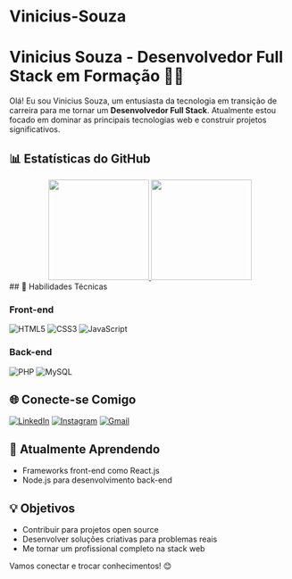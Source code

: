# Vinicius-Souza
# Vinicius Souza - Desenvolvedor Full Stack em Formação 👨‍💻

Olá! Eu sou Vinicius Souza, um entusiasta da tecnologia em transição de carreira para me tornar um **Desenvolvedor Full Stack**. Atualmente estou focado em dominar as principais tecnologias web e construir projetos significativos.
## 📊 Estatísticas do GitHub

<div align="center">
  <a href="https://github.com/Vinicius-Souza18">
    <img height="180em" src="https://github-readme-stats.vercel.app/api?username=Vinicius-Souza18&show_icons=true&theme=dark&include_all_commits=true&count_private=true"/>
    <img height="180em" src="https://github-readme-stats.vercel.app/api/top-langs/?username=Vinicius-Souza18&layout=compact&langs_count=7&theme=dark"/>
  </a>
</div>
## 🚀 Habilidades Técnicas

### Front-end
![HTML5](https://img.shields.io/badge/HTML5-E34F26?style=for-the-badge&logo=html5&logoColor=white)
![CSS3](https://img.shields.io/badge/CSS3-1572B6?style=for-the-badge&logo=css3&logoColor=white)
![JavaScript](https://img.shields.io/badge/JavaScript-F7DF1E?style=for-the-badge&logo=javascript&logoColor=black)

### Back-end
![PHP](https://img.shields.io/badge/PHP-777BB4?style=for-the-badge&logo=php&logoColor=white)
![MySQL](https://img.shields.io/badge/MySQL-005C84?style=for-the-badge&logo=mysql&logoColor=white)

## 🌐 Conecte-se Comigo

[![LinkedIn](https://img.shields.io/badge/LinkedIn-0077B5?style=for-the-badge&logo=linkedin&logoColor=white)](https://www.instagram.com/vinicius_souza366?igsh=MTVna2NpeXIyZWxjaw%3D%3D&utm_source=qr)
[![Instagram](https://img.shields.io/badge/Instagram-E4405F?style=for-the-badge&logo=instagram&logoColor=white)](https://www.instagram.com/vinicius_souza366?igsh=MTVna2NpeXIyZWxjaw%3D%3D&utm_source=qr)
[![Gmail](https://img.shields.io/badge/Gmail-D14836?style=for-the-badge&logo=gmail&logoColor=white)](mailto:ssvinnysouza@gmail.com)

## 🌱 Atualmente Aprendendo

- Frameworks front-end como React.js
- Node.js para desenvolvimento back-end


## 💡 Objetivos

- Contribuir para projetos open source
- Desenvolver soluções criativas para problemas reais
- Me tornar um profissional completo na stack web

Vamos conectar e trocar conhecimentos! 😊
